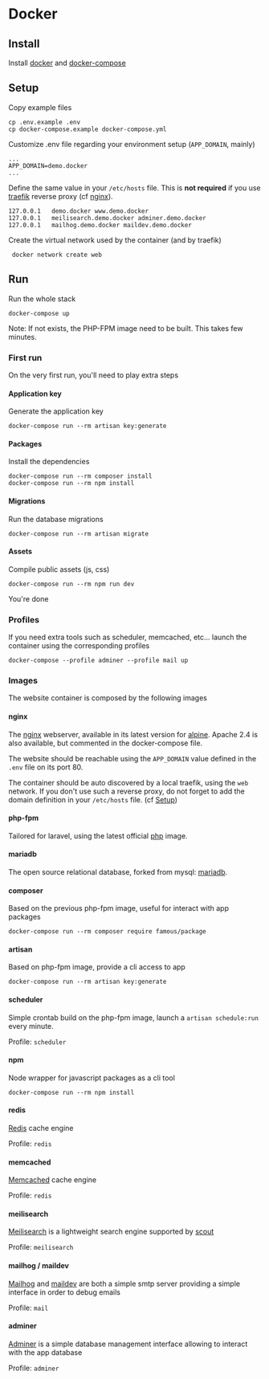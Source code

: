 # Docker

## Install

Install [docker](https://docs.docker.com/get-docker/) and [docker-compose](https://docs.docker.com/compose/install/)

## Setup

Copy example files

```shell
cp .env.example .env
cp docker-compose.example docker-compose.yml
```

Customize .env file regarding your environment setup (`APP_DOMAIN`, mainly)

```
...
APP_DOMAIN=demo.docker
...
```

Define the same value in your `/etc/hosts` file.  This is **not required** if you use [traefik](https://traefik.io/) reverse proxy (cf [nginx](#nginx)).

```
127.0.0.1   demo.docker	www.demo.docker
127.0.0.1   meilisearch.demo.docker	adminer.demo.docker
127.0.0.1   mailhog.demo.docker	maildev.demo.docker
```

Create the virtual network used by the container (and by traefik)

```shell
 docker network create web
```



## Run

Run the whole stack

```shell
docker-compose up
```

Note: If not exists, the PHP-FPM image need to be built. This takes few minutes.



### First run

On the very first run, you'll need to play extra steps

#### Application key

Generate the application key

```shell
docker-compose run --rm artisan key:generate
```

#### Packages
Install the dependencies

```shell
docker-compose run --rm composer install
docker-compose run --rm npm install
```

#### Migrations

Run the database migrations

```shell
docker-compose run --rm artisan migrate
```

#### Assets

Compile public assets (js, css)

```shell
docker-compose run --rm npm run dev
```

You're done



### Profiles

If you need extra tools such as scheduler, memcached, etc… launch the container using the corresponding profiles

```shell
docker-compose --profile adminer --profile mail up
```



### Images

The website container is composed by the following images

#### nginx

The [nginx](https://www.nginx.com/) webserver, available in its latest version for [alpine](https://alpinelinux.org/). Apache 2.4 is also available, but commented in the docker-compose file.

The website should be reachable using the `APP_DOMAIN` value defined in the `.env` file on its port 80.

The container should be auto discovered by a local traefik, using the `web` network. If you don't use such a reverse proxy, do not forget to add the domain definition in your `/etc/hosts` file. (cf [Setup](#Setup))

#### php-fpm

Tailored for laravel, using the latest official [php](https://www.php.net/) image.

#### mariadb

The open source relational database, forked from mysql: [mariadb](https://mariadb.org/).

#### composer

Based on the previous php-fpm image, useful for interact with app packages

```shell
docker-compose run --rm composer require famous/package
```

#### artisan

Based on php-fpm image, provide a cli access to app

```shell
docker-compose run --rm artisan key:generate
```

#### scheduler

Simple crontab build on the php-fpm image, launch a `artisan schedule:run` every minute.

Profile: `scheduler`

#### npm

Node wrapper for javascript packages as a cli tool

```shell
docker-compose run --rm npm install
```

#### redis

[Redis](https://redis.io/) cache engine

Profile: `redis`

#### memcached

[Memcached](https://memcached.org/) cache engine

Profile: `redis`

#### meilisearch

[Meilisearch](https://www.meilisearch.com/) is a lightweight search engine supported by [scout](https://laravel.com/docs/scout)

Profile: `meilisearch`

#### mailhog / maildev

[Mailhog](https://github.com/mailhog/MailHog) and [maildev](http://maildev.github.io/maildev/) are both a simple smtp server providing a simple interface in order to debug emails

Profile: `mail`

#### adminer

[Adminer](https://www.adminer.org/) is a simple database management interface allowing to interact with the app database

Profile: `adminer`

